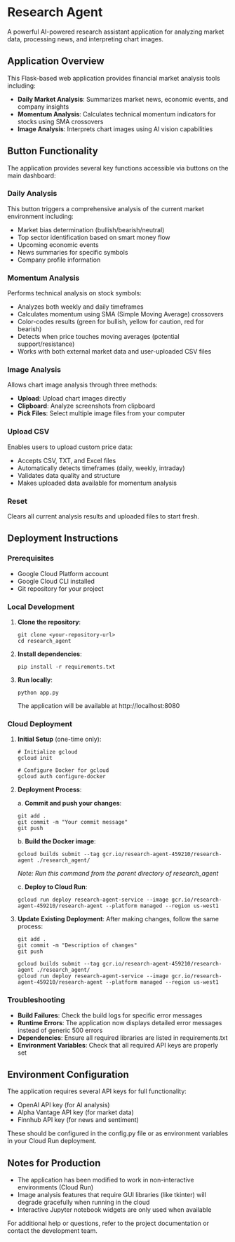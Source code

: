 # Research Agent

A powerful AI-powered research assistant application for analyzing market data, processing news, and interpreting chart images.

## Application Overview

This Flask-based web application provides financial market analysis tools including:

- **Daily Market Analysis**: Summarizes market news, economic events, and company insights
- **Momentum Analysis**: Calculates technical momentum indicators for stocks using SMA crossovers
- **Image Analysis**: Interprets chart images using AI vision capabilities

## Button Functionality

The application provides several key functions accessible via buttons on the main dashboard:

### Daily Analysis
This button triggers a comprehensive analysis of the current market environment including:
- Market bias determination (bullish/bearish/neutral)
- Top sector identification based on smart money flow
- Upcoming economic events
- News summaries for specific symbols
- Company profile information

### Momentum Analysis
Performs technical analysis on stock symbols:
- Analyzes both weekly and daily timeframes
- Calculates momentum using SMA (Simple Moving Average) crossovers
- Color-codes results (green for bullish, yellow for caution, red for bearish)
- Detects when price touches moving averages (potential support/resistance)
- Works with both external market data and user-uploaded CSV files

### Image Analysis
Allows chart image analysis through three methods:
- **Upload**: Upload chart images directly
- **Clipboard**: Analyze screenshots from clipboard
- **Pick Files**: Select multiple image files from your computer

### Upload CSV
Enables users to upload custom price data:
- Accepts CSV, TXT, and Excel files
- Automatically detects timeframes (daily, weekly, intraday)
- Validates data quality and structure
- Makes uploaded data available for momentum analysis

### Reset
Clears all current analysis results and uploaded files to start fresh.

## Deployment Instructions

### Prerequisites
- Google Cloud Platform account
- Google Cloud CLI installed
- Git repository for your project

### Local Development

1. **Clone the repository**:
   ```
   git clone <your-repository-url>
   cd research_agent
   ```

2. **Install dependencies**:
   ```
   pip install -r requirements.txt
   ```

3. **Run locally**:
   ```
   python app.py
   ```
   The application will be available at http://localhost:8080

### Cloud Deployment

1. **Initial Setup** (one-time only):
   ```
   # Initialize gcloud
   gcloud init

   # Configure Docker for gcloud
   gcloud auth configure-docker
   ```

2. **Deployment Process**:

   a. **Commit and push your changes**:
   ```
   git add .
   git commit -m "Your commit message"
   git push
   ```

   b. **Build the Docker image**:
   ```
   gcloud builds submit --tag gcr.io/research-agent-459210/research-agent ./research_agent/
   ```
   *Note: Run this command from the parent directory of research_agent*

   c. **Deploy to Cloud Run**:
   ```
   gcloud run deploy research-agent-service --image gcr.io/research-agent-459210/research-agent --platform managed --region us-west1
   ```

3. **Update Existing Deployment**:
   After making changes, follow the same process:
   ```
   git add .
   git commit -m "Description of changes"
   git push
   
   gcloud builds submit --tag gcr.io/research-agent-459210/research-agent ./research_agent/
   gcloud run deploy research-agent-service --image gcr.io/research-agent-459210/research-agent --platform managed --region us-west1
   ```

### Troubleshooting

- **Build Failures**: Check the build logs for specific error messages
- **Runtime Errors**: The application now displays detailed error messages instead of generic 500 errors
- **Dependencies**: Ensure all required libraries are listed in requirements.txt
- **Environment Variables**: Check that all required API keys are properly set

## Environment Configuration

The application requires several API keys for full functionality:
- OpenAI API key (for AI analysis)
- Alpha Vantage API key (for market data)
- Finnhub API key (for news and sentiment)

These should be configured in the config.py file or as environment variables in your Cloud Run deployment.

## Notes for Production

- The application has been modified to work in non-interactive environments (Cloud Run)
- Image analysis features that require GUI libraries (like tkinter) will degrade gracefully when running in the cloud
- Interactive Jupyter notebook widgets are only used when available

For additional help or questions, refer to the project documentation or contact the development team. 